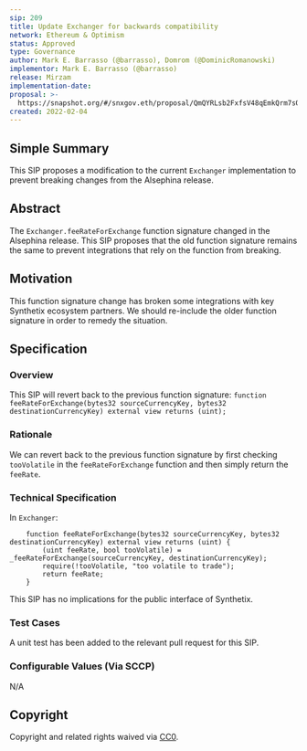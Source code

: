 ```yaml
---
sip: 209
title: Update Exchanger for backwards compatibility
network: Ethereum & Optimism
status: Approved
type: Governance
author: Mark E. Barrasso (@barrasso), Domrom (@DominicRomanowski)
implementor: Mark E. Barrasso (@barrasso)
release: Mirzam
implementation-date:
proposal: >-
  https://snapshot.org/#/snxgov.eth/proposal/QmQYRLsb2FxfsV48qEmkQrm7sQoRA13ecaMMyx6batXvAU
created: 2022-02-04
---
```


<!--You can leave these HTML comments in your merged SIP and delete the visible duplicate text guides, they will not appear and may be helpful to refer to if you edit it again. This is the suggested template for new SIPs. Note that an SIP number will be assigned by an editor. When opening a pull request to submit your SIP, please use an abbreviated title in the filename, `sip-draft_title_abbrev.md`. The title should be 44 characters or less.-->

## Simple Summary

<!--"If you can't explain it simply, you don't understand it well enough." Simply describe the outcome the proposed changes intends to achieve. This should be non-technical and accessible to a casual community member.-->

This SIP proposes a modification to the current `Exchanger` implementation to prevent breaking changes from the Alsephina release.

## Abstract

<!--A short (~200 word) description of the proposed change, the abstract should clearly describe the proposed change. This is what *will* be done if the SIP is implemented, not *why* it should be done or *how* it will be done. If the SIP proposes deploying a new contract, write, "we propose to deploy a new contract that will do x".-->

The `Exchanger.feeRateForExchange` function signature changed in the Alsephina release. This SIP proposes that the old function signature remains the same to prevent integrations that rely on the function from breaking.

## Motivation

<!--This is the problem statement. This is the *why* of the SIP. It should clearly explain *why* the current state of the protocol is inadequate.  It is critical that you explain *why* the change is needed, if the SIP proposes changing how something is calculated, you must address *why* the current calculation is innaccurate or wrong. This is not the place to describe how the SIP will address the issue!-->

This function signature change has broken some integrations with key Synthetix ecosystem partners. We should re-include the older function signature in order to remedy the situation.

## Specification

<!--The specification should describe the syntax and semantics of any new feature, there are five sections
1. Overview
2. Rationale
3. Technical Specification
4. Test Cases
5. Configurable Values
-->

### Overview

<!--This is a high level overview of *how* the SIP will solve the problem. The overview should clearly describe how the new feature will be implemented.-->

This SIP will revert back to the previous function signature:
`function feeRateForExchange(bytes32 sourceCurrencyKey, bytes32 destinationCurrencyKey) external view returns (uint);`

### Rationale

<!--This is where you explain the reasoning behind how you propose to solve the problem. Why did you propose to implement the change in this way, what were the considerations and trade-offs. The rationale fleshes out what motivated the design and why particular design decisions were made. It should describe alternate designs that were considered and related work. The rationale may also provide evidence of consensus within the community, and should discuss important objections or concerns raised during discussion.-->

We can revert back to the previous function signature by first checking `tooVolatile` in the `feeRateForExchange` function and then simply return the `feeRate`.

### Technical Specification

<!--The technical specification should outline the public API of the changes proposed. That is, changes to any of the interfaces Synthetix currently exposes or the creations of new ones.-->

In `Exchanger`:

```
    function feeRateForExchange(bytes32 sourceCurrencyKey, bytes32 destinationCurrencyKey) external view returns (uint) {
        (uint feeRate, bool tooVolatile) = _feeRateForExchange(sourceCurrencyKey, destinationCurrencyKey);
        require(!tooVolatile, "too volatile to trade");
        return feeRate;
    }
```

This SIP has no implications for the public interface of Synthetix.

### Test Cases

<!--Test cases for an implementation are mandatory for SIPs but can be included with the implementation..-->

A unit test has been added to the relevant pull request for this SIP.

### Configurable Values (Via SCCP)

<!--Please list all values configurable via SCCP under this implementation.-->

N/A

## Copyright

Copyright and related rights waived via [CC0](https://creativecommons.org/publicdomain/zero/1.0/).
